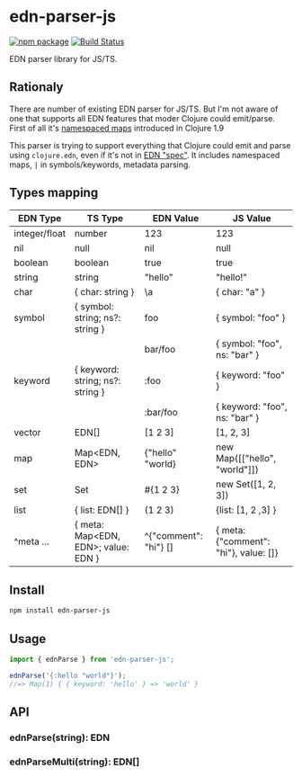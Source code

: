 # edn-parser-js

[![npm package][npm-img]][npm-url]
[![Build Status][build-img]][build-url]

EDN parser library for JS/TS.

## Rationaly

There are number of existing EDN parser for JS/TS. But I'm not aware of one that supports all EDN features that moder Clojure could emit/parse. First of all it's [namespaced maps](https://clojure.org/reference/reader#_maps) introduced in Clojure 1.9

This parser is trying to support everything that Clojure could emit and parse using `clojure.edn`, even if it's not in [EDN "spec"](https://github.com/edn-format/edn). It includes namespaced maps, `|` in symbols/keywords, metadata parsing.

## Types mapping

| EDN Type      | TS Type                             | EDN Value             | JS Value                              |
| ------------- | ----------------------------------- | --------------------- | ------------------------------------- |
| integer/float | number                              | 123                   | 123                                   |
| nil           | null                                | nil                   | null                                  |
| boolean       | boolean                             | true                  | true                                  |
| string        | string                              | "hello"               | "hello!"                              |
| char          | { char: string }                    | \a                    | { char: "a" }                         |
| symbol        | { symbol: string; ns?: string }     | foo                   | { symbol: "foo" }                     |
|               |                                     | bar/foo               | { symbol: "foo", ns: "bar" }          |
| keyword       | { keyword: string; ns?: string }    | :foo                  | { keyword: "foo" }                    |
|               |                                     | :bar/foo              | { keyword: "foo", ns: "bar" }         |
| vector        | EDN[]                               | [1 2 3]               | [1, 2, 3]                             |
| map           | Map<EDN, EDN>                       | {"hello" "world}      | new Map([["hello", "world"]])         |
| set           | Set<EDN>                            | #{1 2 3}              | new Set([1, 2, 3])                    |
| list          | { list: EDN[] }                     | (1 2 3)               | {list: [1, 2 ,3] }                    |
| ^meta ...     | { meta: Map<EDN, EDN>; value: EDN } | ^{"comment": "hi"} [] | { meta: {"comment": "hi"}, value: []} |

## Install

```bash
npm install edn-parser-js
```

## Usage

```ts
import { ednParse } from 'edn-parser-js';

ednParse('{:hello "world"}');
//=> Map(1) { { keyword: 'hello' } => 'world' }
```

## API

### ednParse(string): EDN

### ednParseMulti(string): EDN[]

[build-img]: https://github.com/prepor/edn-parser-js/actions/workflows/release.yml/badge.svg
[build-url]: https://github.com/prepor/edn-parser-js/actions/workflows/release.yml
[npm-img]: https://img.shields.io/npm/v/edn-parser-js
[npm-url]: https://www.npmjs.com/package/edn-parser-js
